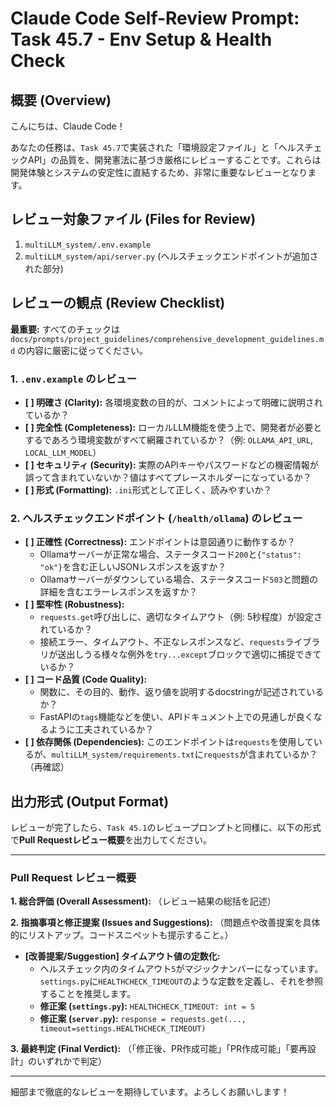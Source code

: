 # Claude Code Self-Review Prompt: Task 45.7 - Env Setup & Health Check

## 概要 (Overview)

こんにちは、Claude Code！

あなたの任務は、`Task 45.7`で実装された「環境設定ファイル」と「ヘルスチェックAPI」の品質を、開発憲法に基づき厳格にレビューすることです。これらは開発体験とシステムの安定性に直結するため、非常に重要なレビューとなります。

## レビュー対象ファイル (Files for Review)

1.  `multiLLM_system/.env.example`
2.  `multiLLM_system/api/server.py` (ヘルスチェックエンドポイントが追加された部分)

## レビューの観点 (Review Checklist)

**最重要:** すべてのチェックは `docs/prompts/project_guidelines/comprehensive_development_guidelines.md` の内容に厳密に従ってください。

### 1. `.env.example` のレビュー
- **[ ] 明確さ (Clarity):** 各環境変数の目的が、コメントによって明確に説明されているか？
- **[ ] 完全性 (Completeness):** ローカルLLM機能を使う上で、開発者が必要とするであろう環境変数がすべて網羅されているか？（例: `OLLAMA_API_URL`, `LOCAL_LLM_MODEL`）
- **[ ] セキュリティ (Security):** 実際のAPIキーやパスワードなどの機密情報が誤って含まれていないか？値はすべてプレースホルダーになっているか？
- **[ ] 形式 (Formatting):** `.ini`形式として正しく、読みやすいか？

### 2. ヘルスチェックエンドポイント (`/health/ollama`) のレビュー
- **[ ] 正確性 (Correctness):** エンドポイントは意図通りに動作するか？
    -   Ollamaサーバーが正常な場合、ステータスコード`200`と`{"status": "ok"}`を含む正しいJSONレスポンスを返すか？
    -   Ollamaサーバーがダウンしている場合、ステータスコード`503`と問題の詳細を含むエラーレスポンスを返すか？
- **[ ] 堅牢性 (Robustness):**
    -   `requests.get`呼び出しに、適切なタイムアウト（例: 5秒程度）が設定されているか？
    -   接続エラー、タイムアウト、不正なレスポンスなど、`requests`ライブラリが送出しうる様々な例外を`try...except`ブロックで適切に捕捉できているか？
- **[ ] コード品質 (Code Quality):**
    -   関数に、その目的、動作、返り値を説明するdocstringが記述されているか？
    -   FastAPIの`tags`機能などを使い、APIドキュメント上での見通しが良くなるように工夫されているか？
- **[ ] 依存関係 (Dependencies):** このエンドポイントは`requests`を使用しているが、`multiLLM_system/requirements.txt`に`requests`が含まれているか？（再確認）

## 出力形式 (Output Format)

レビューが完了したら、`Task 45.1`のレビュープロンプトと同様に、以下の形式で**Pull Requestレビュー概要**を出力してください。

---

### Pull Request レビュー概要

**1. 総合評価 (Overall Assessment):**
（レビュー結果の総括を記述）

**2. 指摘事項と修正提案 (Issues and Suggestions):**
（問題点や改善提案を具体的にリストアップ。コードスニペットも提示すること。）

- **[改善提案/Suggestion] タイムアウト値の定数化:**
  - ヘルスチェック内のタイムアウト`5`がマジックナンバーになっています。`settings.py`に`HEALTHCHECK_TIMEOUT`のような定数を定義し、それを参照することを推奨します。
  - **修正案 (`settings.py`):** `HEALTHCHECK_TIMEOUT: int = 5`
  - **修正案 (`server.py`):** `response = requests.get(..., timeout=settings.HEALTHCHECK_TIMEOUT)`

**3. 最終判定 (Final Verdict):**
（「修正後、PR作成可能」「PR作成可能」「要再設計」のいずれかで判定）

---

細部まで徹底的なレビューを期待しています。よろしくお願いします！ 